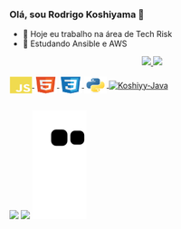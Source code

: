 ### Olá, sou Rodrigo Koshiyama 👋

- 🔭 Hoje eu trabalho na área de Tech Risk
- 🌱 Estudando Ansible e AWS

<div align="center">
  <a href="https://github.com/Koshiyy">
  <img height="180em" src="https://github-readme-stats.vercel.app/api?username=Koshiyy&show_icons=true&theme=dark&include_all_commits=true&count_private=true"/>
  <img height="180em" src="https://github-readme-stats.vercel.app/api/top-langs/?username=Koshiyy&layout=compact&langs_count=7&theme=dark"/>
</div>
<div style="display: inline_block"><br>
  <img align="center" alt="Koshiyy-Js" height="30" width="40" src="https://raw.githubusercontent.com/devicons/devicon/master/icons/javascript/javascript-plain.svg">
  <img align="center" alt="Koshiyy-HTML" height="30" width="40" src="https://raw.githubusercontent.com/devicons/devicon/master/icons/html5/html5-original.svg">
  <img align="center" alt="Koshiyy-CSS" height="30" width="40" src="https://raw.githubusercontent.com/devicons/devicon/master/icons/css3/css3-original.svg">
  <img align="center" alt="Koshiyy-Python" height="30" width="40" src="https://raw.githubusercontent.com/devicons/devicon/master/icons/python/python-original.svg">
  <img align="center" alt="Koshiyy-Java" height="30" width="40" src="https://cdn.jsdelivr.net/gh/devicons/devicon/icons/java/java-original.svg">
</div>
  
  ##
  
<div>
  
  <a href = "mailto:rodrigohidekykoshiyama@gmail.com"><img src="https://img.shields.io/badge/Gmail-D14836?style=for-the-badge&logo=gmail&logoColor=white" target="_blank"></a>
  <a href="https://www.linkedin.com/in/rodrigokoshiyama/" target="_blank"><img src="https://img.shields.io/badge/-LinkedIn-%230077B5?style=for-the-badge&logo=linkedin&logoColor=white" target="_blank"></a> 
  ![Snake animation](https://github.com/Koshiyy/Koshiyy/blob/output/github-contribution-grid-snake.svg)
</div>
